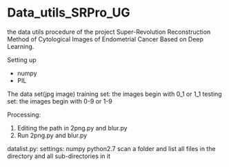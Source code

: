 # Data_utils_SRPro_UG
the data utils procedure of the project Super-Revolution Reconstruction Method of Cytological Images of Endometrial Cancer Based on Deep Learning.

Setting up
* numpy
* PIL

The data set(jpg image)
training set: the images begin with 0_1 or 1_1
testing set: the images begin with 0-9 or 1-9


Processing:
1. Editing the path in 2png.py and blur.py
2. Run 2png.py and blur.py


datalist.py:
settings: numpy python2.7
scan a folder and list all files in the directory and all sub-directories in it
 

